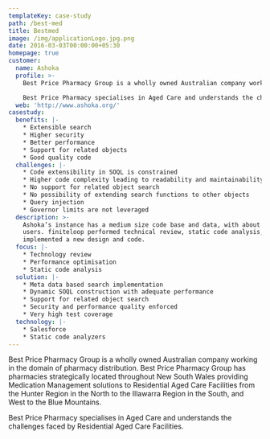 ```yaml
---
templateKey: case-study
path: /best-med
title: Bestmed
image: /img/applicationLogo.jpg.png
date: 2016-03-03T00:00:00+05:30
homepage: true
customer:
  name: Ashoka
  profile: >-
    Best Price Pharmacy Group is a wholly owned Australian company working in the domain of pharmacy distribution. Best Price Pharmacy Group has pharmacies strategically located throughout New South Wales providing Medication Management solutions to Residential Aged Care Facilities from the Hunter Region in the North to the Illawarra Region in the South, and West to the Blue Mountains.

    Best Price Pharmacy specialises in Aged Care and understands the challenges faced by Residential Aged Care Facilities.
  web: 'http://www.ashoka.org/'
casestudy:
  benefits: |-
    * Extensible search
    * Higher security
    * Better performance
    * Support for related objects
    * Good quality code
  challenges: |-
    * Code extensibility in SOQL is constrained
    * Higher code complexity leading to readability and maintainability issues
    * No support for related object search
    * No possibility of extending search functions to other objects
    * Query injection
    * Governor limits are not leveraged
  description: >-
    Ashoka’s instance has a medium size code base and data, with about 500
    users. finiteloop performed technical review, static code analysis, and
    implemented a new design and code.
  focus: |-
    * Technology review
    * Performance optimisation
    * Static code analysis
  solution: |-
    * Meta data based search implementation
    * Dynamic SOQL construction with adequate performance
    * Support for related object search
    * Security and performance quality enforced
    * Very high test coverage
  technology: |-
    * Salesforce
    * Static code analyzers
---
```

Best Price Pharmacy Group is a wholly owned Australian company working in the domain of pharmacy distribution. Best Price Pharmacy Group has pharmacies strategically located throughout New South Wales providing Medication Management solutions to Residential Aged Care Facilities from the Hunter Region in the North to the Illawarra Region in the South, and West to the Blue Mountains.

Best Price Pharmacy specialises in Aged Care and understands the challenges faced by Residential Aged Care Facilities.
